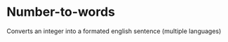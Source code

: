 Number-to-words
===============

Converts an integer into a formated english sentence (multiple languages)
